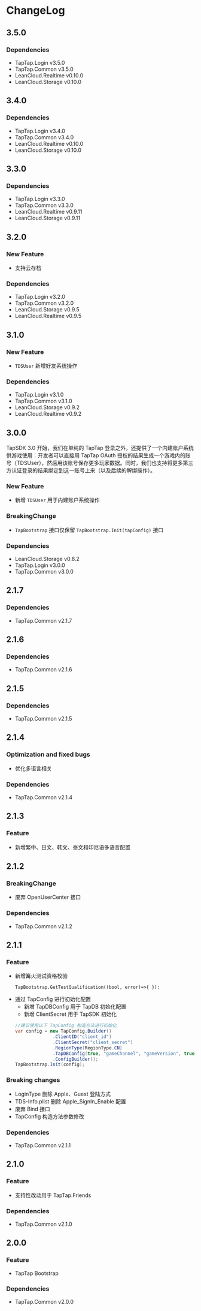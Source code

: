 # ChangeLog

## 3.5.0

### Dependencies

- TapTap.Login v3.5.0
- TapTap.Common v3.5.0
- LeanCloud.Realtime v0.10.0
- LeanCloud.Storage v0.10.0

## 3.4.0

### Dependencies

- TapTap.Login v3.4.0
- TapTap.Common v3.4.0
- LeanCloud.Realtime v0.10.0
- LeanCloud.Storage v0.10.0

## 3.3.0

### Dependencies

- TapTap.Login v3.3.0
- TapTap.Common v3.3.0
- LeanCloud.Realtime v0.9.11
- LeanCloud.Storage v0.9.11

## 3.2.0

### New Feature

- 支持云存档

### Dependencies

- TapTap.Login v3.2.0
- TapTap.Common v3.2.0
- LeanCloud.Storage v0.9.5
- LeanCloud.Realtime v0.9.5

## 3.1.0

### New Feature

- `TDSUser` 新增好友系统操作

### Dependencies

- TapTap.Login v3.1.0
- TapTap.Common v3.1.0
- LeanCloud.Storage v0.9.2
- LeanCloud.Realtime v0.9.2

## 3.0.0

TapSDK 3.0 开始，我们在单纯的 TapTap 登录之外，还提供了一个内建账户系统供游戏使用：开发者可以直接用 TapTap OAuth
授权的结果生成一个游戏内的账号（TDSUser），然后用该账号保存更多玩家数据。同时，我们也支持将更多第三方认证登录的结果绑定到这一账号上来（以及后续的解绑操作）。

### New Feature

- 新增 `TDSUser` 用于内建账户系统操作

### BreakingChange

- `TapBootstrap` 接口仅保留 `TapBootstrap.Init(tapConfig)` 接口

### Dependencies

- LeanCloud.Storage v0.8.2
- TapTap.Login v3.0.0
- TapTap.Common v3.0.0

## 2.1.7

### Dependencies

- TapTap.Common v2.1.7

## 2.1.6

### Dependencies

- TapTap.Common v2.1.6

## 2.1.5

### Dependencies

- TapTap.Common v2.1.5

## 2.1.4

### Optimization and fixed bugs

- 优化多语言相关

### Dependencies

- TapTap.Common v2.1.4

## 2.1.3

### Feature

* 新增繁中、日文、韩文、泰文和印尼语多语言配置

## 2.1.2

### BreakingChange

* 废弃 OpenUserCenter 接口

### Dependencies

* TapTap.Common v2.1.2

## 2.1.1

### Feature

* 新增篝火测试资格校验
    ```
  TapBootstrap.GetTestQualification((bool, error)=>{ }):
    ```
* 通过 TapConfig 进行初始化配置
    * 新增 TapDBConfig 用于 TapDB 初始化配置
    * 新增 ClientSecret 用于 TapSDK 初始化
  ```c#
  //建议使用以下 TapConfig 构造方法进行初始化
  var config = new TapConfig.Builder()
                .ClientID("client_id")
                .ClientSecret("client_secret")
                .RegionType(RegionType.CN)
                .TapDBConfig(true, "gameChannel", "gameVersion", true)
                .ConfigBuilder();
  TapBootstrap.Init(config);
  ```

### Breaking changes

* LoginType 删除 Apple、Guest 登陆方式
* TDS-Info.plist 删除 Apple_SignIn_Enable 配置
* 废弃 Bind 接口
* TapConfig 构造方法参数修改

### Dependencies

* TapTap.Common v2.1.1

## 2.1.0

### Feature

* 支持性改动用于 TapTap.Friends

### Dependencies

* TapTap.Common v2.1.0

## 2.0.0

### Feature

* TapTap Bootstrap

### Dependencies

* TapTap.Common v2.0.0